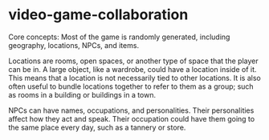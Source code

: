 # video-game-collaboration

Core concepts:
Most of the game is randomly generated, including geography, locations, NPCs, and items.

Locations are rooms, open spaces, or another type of space that the player can be in. A large object, like a wardrobe, could have a location inside of it. This means that a location is not necessarily tied to other locations.
It is also often useful to bundle locations together to refer to them as a group; such as rooms in a building or buildings in a town.

NPCs can have names, occupations, and personalities. Their personalities affect how they act and speak. Their occupation could have them going to the same place every day, such as a tannery or store.
